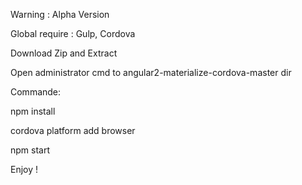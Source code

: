 Warning : Alpha Version

Global require : Gulp, Cordova


Download Zip and Extract

Open administrator cmd to angular2-materialize-cordova-master dir

Commande:

npm install

cordova platform add browser

npm start

Enjoy !
